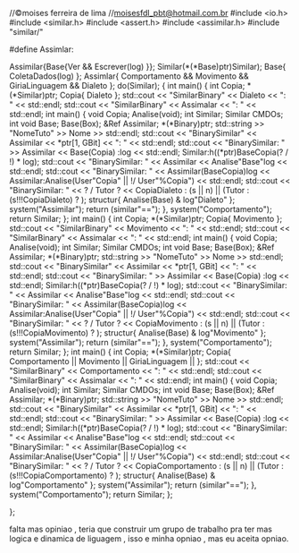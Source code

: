 //©moises ferreira de lima
//moisesfdl_pbt@hotmail.com.br
#include <io.h>
#include <similar.h>
#include <assert.h>
#include <assimilar.h>
#include "similar/"

#define Assimlar:

Assimilar{Base{Ver && Escrever(log) }};
Similar(*(*Base)ptr)Similar);
Base{ ColetaDados(log) };
Assimlar{ Comportamento && Movimento && GiriaLinguagem && Dialeto };
do(Similar);
{
	int main()
	{
		int Copia;
		*(*Similar)ptr;
		Copia{ Dialeto };
		std::cout << "SimilarBinary" << Dialeto << ": " << std::endl;
		std::cout << "SimilarBinary" << Assimalar << ": " << std::endl;
		int main()
		{
			void Copia;
			Analise(void);
			int Similar;
			Similar CMDOs;
			int void Base;
			Base(Box);
			&Ref Assimilar;
			*(*Binary)ptr;
			std::string >> "NomeTuto" >> Nome >> std::endl;
			std::cout << "BinarySimilar" << Assimilar << *ptr[1, GBit] << ": " << std::endl;
			std::cout << "BinarySimilar: " >> Assimilar << Base(Copia) :log << std::endl;
		Similar:h((*ptr)BaseCopia(? / !) * log);
			std::cout << "BinarySimilar: " << Assimilar << Analise"Base"log << std::endl;
			std::cout << "BinarySimilar: " << Assimilar(BaseCopia)log <<
				Assimilar:Analise(User"Copia" || !/ User"%Copia") << std::endl;
			std::cout << "BinarySimilar: " << ? / Tutor ? << CopiaDialeto : (s || n) || (Tutor : (s!!!CopiaDialeto) ? );
			structur{ Analise(Base) & log"Dialeto" };
			system("Assimilar");
			return (similar"==");
		},
			system("Comportamento");
		return Similar;
	};
		int main()
	{
		int Copia;
		*(*Similar)ptr;
		Copia{ Movimento };
		std::cout << "SimilarBinary" << Movimento << ": " << std::endl;
		std::cout << "SimilarBinary" << Assimalar << ": " << std::endl;
		int main()
		{
			void Copia;
			Analise(void);
			int Similar;
			Similar CMDOs;
			int void Base;
			Base(Box);
			&Ref Assimilar;
			*(*Binary)ptr;
			std::string >> "NomeTuto" >> Nome >> std::endl;
			std::cout << "BinarySimilar" << Assimilar << *ptr[1, GBit] << ": " << std::endl;
			std::cout << "BinarySimilar: " >> Assimilar << Base(Copia) :log << std::endl;
		Similar:h((*ptr)BaseCopia(? / !) * log);
			std::cout << "BinarySimilar: " << Assimilar << Analise"Base"log << std::endl;
			std::cout << "BinarySimilar: " << Assimilar(BaseCopia)log <<
				Assimilar:Analise(User"Copia" || !/ User"%Copia") << std::endl;
			std::cout << "BinarySimilar: " << ? / Tutor ? << CopiaMovimento : (s || n) || (Tutor : (s!!!CopiaMovimento) ? );
			structur{ Analise(Base) & log"Movimento" };
			system("Assimilar");
			return (similar"==");
		},
			system("Comportamento");
		return Similar;
	};
	int main()
	{
		int Copia;
		*(*Similar)ptr;
		Copia{ Comportamento || Movimento || GiriaLinguagem || };
		std::cout << "SimilarBinary" << Comportamento << ": " << std::endl;
		std::cout << "SimilarBinary" << Assimalar << ": " << std::endl;
		int main()
		{
			void Copia;
			Analise(void);
			int Similar;
			Similar CMDOs;
			int void Base;
			Base(Box);
			&Ref Assimilar;
			*(*Binary)ptr;
			std::string >> "NomeTuto" >> Nome >> std::endl;
			std::cout << "BinarySimilar" << Assimilar << *ptr[1, GBit] << ": " << std::endl;
			std::cout << "BinarySimilar: " >> Assimilar << Base(Copia) :log << std::endl;
		Similar:h((*ptr)BaseCopia(? / !) * log);
			std::cout << "BinarySimilar: " << Assimilar << Analise"Base"log << std::endl;
			std::cout << "BinarySimilar: " << Assimilar(BaseCopia)log <<
				Assimilar:Analise(User"Copia" || !/ User"%Copia") << std::endl;
			std::cout << "BinarySimilar: " << ? / Tutor ? << CopiaComportamento : (s || n) || (Tutor : (s!!!CopiaComportamento) ? );
			structur{ Analise(Base) & log"Comportamento" };
			system("Assimilar");
			return (similar"==");
		},
			system("Comportamento");
		return Similar;
	};

};


falta mas opiniao , teria que construir um grupo de trabalho pra ter mas logica e dinamica de liguagem , isso e minha opniao , mas eu aceita opniao.
